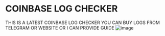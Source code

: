 # COINBASE LOG CHECKER
THIS IS A LATEST COINBASE LOG CHECKER YOU CAN BUY LOGS FROM TELEGRAM OR WEBSITE OR I CAN PROVIDE GUIDE
![image](https://github.com/user-attachments/assets/aec091f7-0c01-4a5d-82a5-76bf17d5262f)
